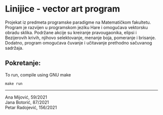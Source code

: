 # Linijice - vector art program

Projekat iz predmeta programske paradigme na Matematičkom fakultetu. 
Program je razvijen u programskom jeziku Hare i omogućava vektorsku obradu sklika. 
Podržane akcije su kreiranje pravougaonika, elipsi i Bezijerovih krivih, 
njihovo selektovanje, menanje boja, pomeranje i brisanje. 
Dodatno, program omogućava čuvanje i učitavanje prethodno sačuvanog sadržaja.

## Pokretanje:

To run, compile using GNU make

```
make run
```

---
Ana Mijović, 59/2021   
Jana Botorić, 87/2021   
Petar Radojević, 156/2021